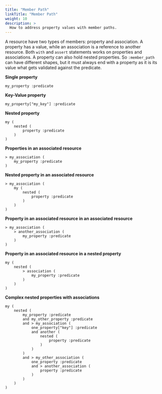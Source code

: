 ```yaml
---
title: "Member Path"
linkTitle: "Member Path"
weight: 10
description: >
  How to address property values with member paths.
---
```


A resource have two types of members: property and association. A property has a value, while an association is a reference to another resource. Both `with` and `assert` statements works on properties and associations. A property can also hold nested properties. So `:member_path` can have different shapes, but it must always end with a property as it is its value what gets validated against the predicate.

**Single property**

`my_property :predicate`

**Key-Value property**

`my_property["my_key"] :predicate`

**Nested property**

```
my (
    nested (
        property :predicate
    )
)
```

**Properties in an associated resource**

```
> my_association (
    my_property :predicate
)
```

**Nested property in an associated resource**

```
> my_association (
    my (
        nested (
            property :predicate
        )
    )
)
```

**Property in an associated resource in an associated resource**

```
> my_association (
    > another_association (
        my_property :predicate
    )
)
```

**Property in an associated resource in a nested property**

```
my (
    nested (
        > association (
            my_property :predicate
        )
    )
)
```

**Complex nested properties with associations**

```
my (
    nested (
        my_property :predicate
        and my_other_property :predicate
        and > my_association (
            one_property["key"] :predicate
            and another (
                nested (
                    property :predicate
                )
            )
        )
        and > my_other_association (
            one_property :predicate
            and > another_association (
                property :predicate
            )
        )
    )
)
```